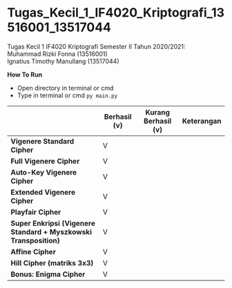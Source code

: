 # Tugas_Kecil_1_IF4020_Kriptografi_13516001_13517044
Tugas Kecil 1 IF4020 Kriptografi Semester II Tahun 2020/2021: <br>
Muhammad Rizki Fonna (13516001)<br>
Ignatius Timothy Manullang (13517044)

**How To Run**
- Open directory in terminal or cmd
- Type in terminal or cmd
`py main.py`

|                |**Berhasil (v)**|**Kurang Berhasil (v)**|**Keterangan**|
|----------------|-------------------------------|-----------------------------|-----|
|**Vigenere Standard Cipher**|V|||
|**Full Vigenere Cipher**|V|||
|**Auto-Key Vigenere Cipher** |V|||
|**Extended Vigenere Cipher** |V|||
|**Playfair Cipher**|V|||
|**Super Enkripsi (Vigenere Standard + Myszkowski Transposition)** |V|||
|**Affine Cipher** |V|||
|**Hill Cipher (matriks 3x3)** |V|||
|**Bonus: Enigma Cipher** |V|||

